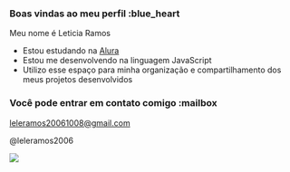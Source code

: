### Boas vindas ao meu perfil :blue_heart

Meu nome é Leticia Ramos

- Estou estudando na [Alura](https://www.alura.com.br)
- Estou me desenvolvendo na linguagem JavaScript
- Utilizo esse espaço para minha organização e compartilhamento dos meus projetos desenvolvidos

### Você pode entrar em contato comigo :mailbox

leleramos20061008@gmail.com

@leleramos2006

![](https://media1.tenor.com/m/MojW2yr1vFoAAAAC/money-money-money.gif)

